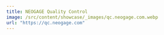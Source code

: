 ```yaml
---
title: NEOGAGE Quality Control
image: /src/content/showcase/_images/qc.neogage.com.webp
url: "https://qc.neogage.com"
---
```

